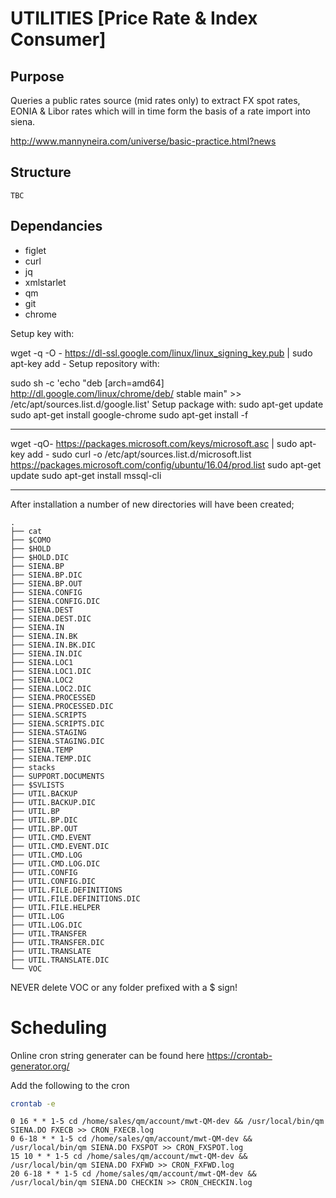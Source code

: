# UTILITIES [Price Rate & Index Consumer]
## Purpose
Queries a public rates source (mid rates only) to extract FX spot rates, EONIA & Libor rates which will in time form the basis of a rate import into siena.

http://www.mannyneira.com/universe/basic-practice.html?news
## Structure
```
TBC
```

## Dependancies
* figlet
* curl
* jq
* xmlstarlet
* qm
* git
* chrome


Setup key with:

wget -q -O - https://dl-ssl.google.com/linux/linux_signing_key.pub | sudo apt-key add -
Setup repository with:

sudo sh -c 'echo "deb [arch=amd64] http://dl.google.com/linux/chrome/deb/ stable main" >> /etc/apt/sources.list.d/google.list'
Setup package with:
sudo apt-get update
sudo apt-get install google-chrome
sudo apt-get install -f

---
wget -qO- https://packages.microsoft.com/keys/microsoft.asc | sudo apt-key add -
sudo curl -o /etc/apt/sources.list.d/microsoft.list https://packages.microsoft.com/config/ubuntu/16.04/prod.list
sudo apt-get update
sudo apt-get install mssql-cli


---

After installation a number of new directories will have been created;
``` ls
.
├── cat
├── $COMO
├── $HOLD
├── $HOLD.DIC
├── SIENA.BP
├── SIENA.BP.DIC
├── SIENA.BP.OUT
├── SIENA.CONFIG
├── SIENA.CONFIG.DIC
├── SIENA.DEST
├── SIENA.DEST.DIC
├── SIENA.IN
├── SIENA.IN.BK
├── SIENA.IN.BK.DIC
├── SIENA.IN.DIC
├── SIENA.LOC1
├── SIENA.LOC1.DIC
├── SIENA.LOC2
├── SIENA.LOC2.DIC
├── SIENA.PROCESSED
├── SIENA.PROCESSED.DIC
├── SIENA.SCRIPTS
├── SIENA.SCRIPTS.DIC
├── SIENA.STAGING
├── SIENA.STAGING.DIC
├── SIENA.TEMP
├── SIENA.TEMP.DIC
├── stacks
├── SUPPORT.DOCUMENTS
├── $SVLISTS
├── UTIL.BACKUP
├── UTIL.BACKUP.DIC
├── UTIL.BP
├── UTIL.BP.DIC
├── UTIL.BP.OUT
├── UTIL.CMD.EVENT
├── UTIL.CMD.EVENT.DIC
├── UTIL.CMD.LOG
├── UTIL.CMD.LOG.DIC
├── UTIL.CONFIG
├── UTIL.CONFIG.DIC
├── UTIL.FILE.DEFINITIONS
├── UTIL.FILE.DEFINITIONS.DIC
├── UTIL.FILE.HELPER
├── UTIL.LOG
├── UTIL.LOG.DIC
├── UTIL.TRANSFER
├── UTIL.TRANSFER.DIC
├── UTIL.TRANSLATE
├── UTIL.TRANSLATE.DIC
└── VOC
```
NEVER delete VOC or any folder prefixed with a $ sign!
# Scheduling
Online cron string generater can be found here https://crontab-generator.org/

Add the following to the cron

``` bash
crontab -e
```

``` cron
0 16 * * 1-5 cd /home/sales/qm/account/mwt-QM-dev && /usr/local/bin/qm SIENA.DO FXECB >> CRON_FXECB.log
0 6-18 * * 1-5 cd /home/sales/qm/account/mwt-QM-dev && /usr/local/bin/qm SIENA.DO FXSPOT >> CRON_FXSPOT.log
15 10 * * 1-5 cd /home/sales/qm/account/mwt-QM-dev && /usr/local/bin/qm SIENA.DO FXFWD >> CRON_FXFWD.log
20 6-18 * * 1-5 cd /home/sales/qm/account/mwt-QM-dev && /usr/local/bin/qm SIENA.DO CHECKIN >> CRON_CHECKIN.log
```
